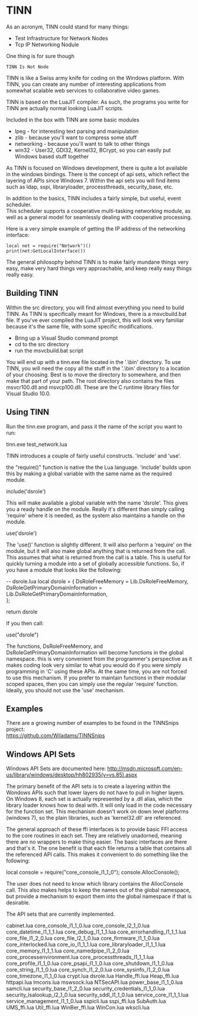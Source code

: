 TINN
====

As an acronym, TINN could stand for many things:
*	Test Infrastructure for Network Nodes
*	Tcp IP Networking Nodule

One thing is for sure though  
	
	TINN Is Not Node


TINN is like a Swiss army knife for coding on the Windows platform.  With TINN, you can create any number
of interesting applications from somewhat scalable web services to collaborative video games.

TINN is based on the LuaJIT compiler.  As such, the programs you write for TINN are actually normal looking LuaJIT scripts.

Included in the box with TINN are some basic modules  
*	lpeg - for interesting text parsing and manipulation  
*	zlib - because you'll want to compress some stuff  
*	networking - because you'll want to talk to other things  
*	win32 - User32, GDI32, Kernel32, BCrypt, so you can easily put Windows based stuff together

As TINN is focused on Windows development, there is quite a lot available in the windows bindings.
There is the concept of api sets, which reflect the layering of APIs since Windows 7.  Within the api sets
you will find items such as ldap, sspi, libraryloader, processthreads, security_base, etc.

In addition to the basics, TINN includes a fairly simple, but useful, event scheduler.  
This scheduler supports a cooperative multi-tasking networking module, as well as a general 
model for seamlessly dealing with cooperative processing.  
  
Here is a very simple example of getting the IP address of the networking interface:  

`local net = require("Network")()`  
`print(net:GetLocalInterface())`  
  
  
The general philosophy behind TINN is to make fairly mundane things very easy, make very hard things very approachable, and keep really easy things really easy.  
  

Building TINN
-------------

Within the src directory, you will find almost everything you need to build TINN.  As TINN is specifically
meant for Windows, there is a msvcbuild.bat file.  If you've ever compiled the LuaJIT project, this will look
very familiar because it's the same file, with some specific modifications.
*	Bring up a Visual Studio command prompt  
*	cd to the src directory  
*	run the msvcbuild.bat script  

You will end up with a tinn.exe file located in the '.\bin' directory.  To use TINN, you will need the copy all the stuff in the '.\bin' directory to a location of your choosing.  Best is to move the directory to somewhere, and then make that part of your path.  The root directory also contains the files msvcr100.dll and msvcp100.dll.  These are the C runtime library files for Visual Studio 10.0.

Using TINN
----------

Run the tinn.exe program, and pass it the name of the script you want to run:

tinn.exe test_network.lua


TINN introduces a couple of fairly useful constructs.  'include' and 'use'.

the "require()" function is native the the Lua language.  'include' builds upon this by making a global variable with
the same name as the required module.

include('dsrole')

This will make available a global variable with the name 'dsrole'.  This gives you a ready handle on the module.  Really
it's different than simply calling 'require' where it is needed, as the system also maintains a handle on the module.

use('dsrole')

The 'use()' function is slightly different.  It will also perform a 'require' on the module, but it will also make global anything that is returned from the call.  This assumes that what is returned from the call is a table.  This is useful for
quickly turning a module into a set of globally accessible functions.  So, if you have a module that looks like the following:

-- dsrole.lua
local dsrole = {
    DsRoleFreeMemory = Lib.DsRoleFreeMemory,
    DsRoleGetPrimaryDomainInformation = Lib.DsRoleGetPrimaryDomainInformation,    
};

return dsrole

If you then call:

use("dsrole")

The functions, DsRoleFreeMemory, and DsRoleGetPrimaryDomainInformation will become functions in the global namespace.
this is very convenient from the programmer's perspective as it makes coding look very similar to what you would do 
if you were simply programming in 'C' using these APIs.  At the same time, you are not forced to use this mechanism.
If you prefer to maintain functions in their modular scoped spaces, then you can simply use the regular 'require' function.  Ideally, you should not use the 'use' mechanism.

Examples
--------
There are a growing number of examples to be found in the TINNSnips project:  
https://github.com/Wiladams/TINNSnips  


Windows API Sets
----------------

Windows API Sets are documented here:
http://msdn.microsoft.com/en-us/library/windows/desktop/hh802935(v=vs.85).aspx

The primary benefit of the API sets is to create a layering within the Wondows APIs such that lower layers do not have to pull in higher layers.  On Windows 8, each set is actually represented by a .dll alias, which the library loader knows how to deal with.  It will only load in the code necessary for the function set.  This mechanism doesn't work on down level platforms (windows 7), so the plain libraries, such as 'kernel32.dll' are referenced.

The general approach of these ffi interfaces is to provide basic FFI access to the core routines in each set.  They are relatively unadorned, meaning there are no wrappers to make thing easier.  The basic interfaces are there and that's it.  The one benefit is that each file returns a table that contains all the referenced API calls.  This makes it convenient to do something like the following:

local console = require("core_console_l1_1_0");
console.AllocConsole();

The user does not need to know which library contains the AllocConsole call.  This also makes helps to keep the names out of the global namespace, but provide a mechanism to export them into the global namespace if that is desirable.

The API sets that are currently implemented.

cabinet.lua
core_console_l1_1_0.lua
core_console_l2_1_0.lua
core_datetime_l1_1_1.lua
core_debug_l1_1_1.lua
core_errorhandling_l1_1_1.lua
core_file_l1_2_0.lua
core_file_l2_1_0.lua
core_firmware_l1_1_0.lua
core_interlocked.lua
core_io_l1_1_1.lua
core_libraryloader_l1_1_1.lua
core_memory_l1_1_1.lua
core_namedpipe_l1_2_0.lua
core_processenvironment.lua
core_processthreads_l1_1_1.lua
core_profile_l1_1_0.lua
core_psapi_l1_1_0.lua
core_shutdown_l1_1_0.lua
core_string_l1_1_0.lua
core_synch_l1_2_0.lua
core_sysinfo_l1_2_0.lua
core_timezone_l1_1_0.lua
crypt.lua
dsrole.lua
Handle_ffi.lua
Heap_ffi.lua
httpapi.lua
lmcons.lua
mswsock.lua
NTSecAPI.lua
power_base_l1_1_0.lua
samcli.lua
security_base_l1_2_0.lua
security_credentials_l1_1_0.lua
security_lsalookup_l2_1_0.lua
security_sddl_l1_1_0.lua
service_core_l1_1_1.lua
service_management_l1_1_0.lua
sspicli.lua
sspi_ffi.lua
SubAuth.lua
UMS_ffi.lua
Util_ffi.lua
WinBer_ffi.lua
WinCon.lua
wkscli.lua


